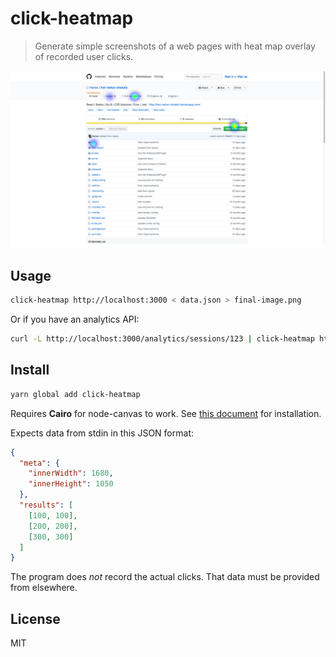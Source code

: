 # click-heatmap
> Generate simple screenshots of a web pages with heat map overlay of recorded user clicks.

![Screenshot](https://github.com/Hanse/click-heatmap/blob/master/screenshot.png)

## Usage
```bash
click-heatmap http://localhost:3000 < data.json > final-image.png
```

Or if you have an analytics API:
```bash
curl -L http://localhost:3000/analytics/sessions/123 | click-heatmap http://localhost:3000 > final-image.png
```

## Install
```bash
yarn global add click-heatmap
```

Requires **Cairo** for node-canvas to work. See [this document](https://github.com/Automattic/node-canvas/tree/v1.x) for installation.

Expects data from stdin in this JSON format:
```json
{
  "meta": {
    "innerWidth": 1680,
    "innerHeight": 1050
  },
  "results": [
    [100, 100],
    [200, 200],
    [300, 300]
  ]
}
```

The program does *not* record the actual clicks. That data must be provided from elsewhere.

## License
MIT
